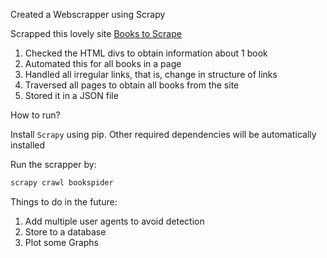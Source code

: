 Created a Webscrapper using Scrapy

Scrapped this lovely site [Books to Scrape](https://books.toscrape.com/)

1) Checked the HTML divs to obtain information about 1 book
2) Automated this for all books in a page
3) Handled all irregular links, that is, change in structure of links
4) Traversed all pages to obtain all books from the site
5) Stored it in a JSON file

How to run?

Install `Scrapy` using pip. Other required dependencies will be automatically installed 

Run the scrapper by:

```bash
scrapy crawl bookspider
```

Things to do in the future:

1) Add multiple user agents to avoid detection
2) Store to a database
3) Plot some Graphs
